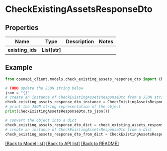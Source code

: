 # CheckExistingAssetsResponseDto


## Properties

Name | Type | Description | Notes
------------ | ------------- | ------------- | -------------
**existing_ids** | **List[str]** |  | 

## Example

```python
from openapi_client.models.check_existing_assets_response_dto import CheckExistingAssetsResponseDto

# TODO update the JSON string below
json = "{}"
# create an instance of CheckExistingAssetsResponseDto from a JSON string
check_existing_assets_response_dto_instance = CheckExistingAssetsResponseDto.from_json(json)
# print the JSON string representation of the object
print(CheckExistingAssetsResponseDto.to_json())

# convert the object into a dict
check_existing_assets_response_dto_dict = check_existing_assets_response_dto_instance.to_dict()
# create an instance of CheckExistingAssetsResponseDto from a dict
check_existing_assets_response_dto_from_dict = CheckExistingAssetsResponseDto.from_dict(check_existing_assets_response_dto_dict)
```
[[Back to Model list]](../README.md#documentation-for-models) [[Back to API list]](../README.md#documentation-for-api-endpoints) [[Back to README]](../README.md)


